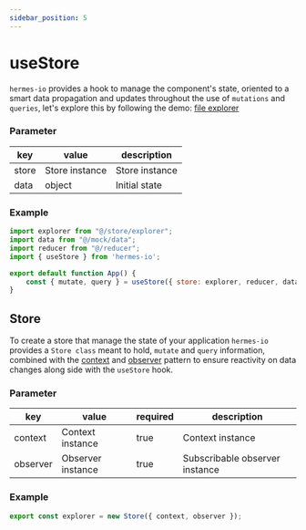 ```yaml
---
sidebar_position: 5 
---
```


# useStore 
`hermes-io` provides a hook to manage the component's state, oriented to a smart data propagation and updates throughout the use of `mutations` and  `queries`, let's explore this by following the demo: [file explorer](https://stackblitz.com/~/github.com/Maxtermax/file-explorer)

### Parameter 
| key   | value          | description    |
|-------|----------------|----------------|
| store | Store instance | Store instance |
| data  | object         | Initial state  |

### Example

```javascript
import explorer from "@/store/explorer";
import data from "@/mock/data";
import reducer from "@/reducer";
import { useStore } from 'hermes-io';

export default function App() {
    const { mutate, query } = useStore({ store: explorer, reducer, data });
}
```

## Store 
To create a store that manage the state of your application `hermes-io` provides a `Store class` meant to hold, `mutate` and `query` information, combined with the [context](/docs/basics/Context) and [observer](/docs/basics/Observer) pattern to ensure reactivity on data changes along side with the `useStore` hook.

### Parameter 
| key      | value             | required | description                    |
|----------|-------------------|----------|--------------------------------|
| context  | Context instance  | true     | Context instance               |
| observer | Observer instance | true     | Subscribable observer instance |

### Example

```javascript
export const explorer = new Store({ context, observer });
```







